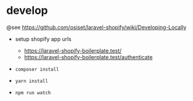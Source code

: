 # develop
@see https://github.com/osiset/laravel-shopify/wiki/Developing-Locally

- setup shopify app urls
  - https://laravel-shopify-boilerplate.test/
  - https://laravel-shopify-boilerplate.test/authenticate

- `composer install`
- `yarn install`

- `npm run watch`


